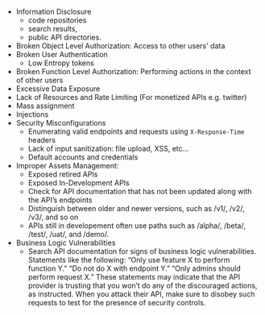 - Information Disclosure 
	- code repositories
	- search results,
	- public API directories.
- Broken Object Level Authorization: Access to other users' data
- Broken User Authentication
	- Low Entropy tokens
- Broken Function Level Authorization: Performing actions in the context of other users
- Excessive Data Exposure
- Lack of Resources and Rate Limiting (For monetized APIs e.g. twitter)
- Mass assignment
- Injections
- Security Misconfigurations
	- Enumerating valid endpoints and requests using `X-Response-Time` headers
	- Lack of input sanitization: file upload, XSS, etc...
	- Default accounts and credentials
- Improper Assets Management:
	- Exposed retired APIs
	- Exposed In-Development APIs
	- Check for API documentation that has not been updated along with the API’s endpoints
	- Distinguish between older and newer versions, such as /v1/, /v2/, /v3/, and so on
	- APIs still in developement often use paths such as /alpha/, /beta/, /test/, /uat/, and /demo/.
- Business Logic Vulnerabilities
	- Search API documentation for signs of business logic vulnerabilities. 
	 Statements like the following: “Only use feature X to perform function Y.” “Do not do X with endpoint Y.” “Only admins should perform request X.” 
	 These statements may indicate that the API provider is trusting that you won’t do any of the discouraged actions, as instructed. When you attack their API, make sure to disobey such requests to test for the presence of security controls.